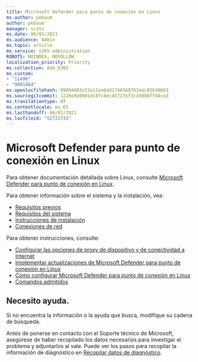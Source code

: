 ```yaml
---
title: Microsoft Defender para punto de conexión en Linux
ms.author: pebaum
author: pebaum
manager: scotv
ms.date: 06/01/2021
ms.audience: Admin
ms.topic: article
ms.service: o365-administration
ROBOTS: NOINDEX, NOFOLLOW
localization_priority: Priority
ms.collection: Adm_O365
ms.custom:
- "11490"
- "9001464"
ms.openlocfilehash: 99894d83c51e11ea6dd1746568762eac856306b3
ms.sourcegitcommit: 1226e9a9601dc8fc8ec427235f3c2dd88ff84ced
ms.translationtype: HT
ms.contentlocale: es-ES
ms.lasthandoff: 06/02/2021
ms.locfileid: "52721733"
---
```

# <a name="microsoft-defender-for-endpoint-on-linux"></a>Microsoft Defender para punto de conexión en Linux

Para obtener documentación detallada sobre Linux, consulte [Microsoft Defender para punto de conexión en Linux](/microsoft-365/security/defender-endpoint/microsoft-defender-endpoint-linux).

Para obtener información sobre el sistema y la instalación, vea:

- [Requisitos previos](/microsoft-365/security/defender-endpoint/microsoft-defender-endpoint-linux#prerequisites)
- [Requisitos del sistema](/microsoft-365/security/defender-endpoint/microsoft-defender-endpoint-linux#system-requirements)
- [Instrucciones de instalación](/microsoft-365/security/defender-endpoint/microsoft-defender-endpoint-linux#installation-instructions)
- [Conexiones de red](/microsoft-365/security/defender-endpoint/microsoft-defender-endpoint-linux#network-connections)

Para obtener instrucciones, consulte:

- [Configurar las opciones de proxy de dispositivo y de conectividad a Internet](/microsoft-365/security/defender-endpoint/configure-proxy-internet#enable-access-to-microsoft-defender-atp-service-urls-in-the-proxy-server)
- [Implementar actualizaciones de Microsoft Defender para punto de conexión en Linux](/microsoft-365/security/defender-endpoint/linux-updates)
- [Cómo configurar Microsoft Defender para punto de conexión en Linux](/microsoft-365/security/defender-endpoint/microsoft-defender-endpoint-linux#how-to-configure-microsoft-defender-for-endpoint-on-linux)
- [Comandos admitidos](/microsoft-365/security/defender-endpoint/linux-resources#supported-commands)

## <a name="i-need-help"></a>Necesito ayuda.

Si no encuentra la información o la ayuda que busca, modifique su cadena de búsqueda.

Antes de ponerse en contacto con el Soporte técnico de Microsoft, asegúrese de haber recopilado los datos necesarios para investigar el problema y adjuntarlos al vale. Puede ver los pasos para recopilar la información de diagnóstico en [Recopilar datos de diagnóstico](/microsoft-365/security/defender-endpoint/linux-resources#collect-diagnostic-information).